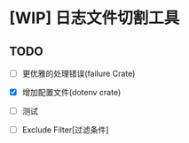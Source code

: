 # [WIP] 日志文件切割工具

## TODO

- [ ] 更优雅的处理错误(failure Crate)

- [x] 增加配置文件(dotenv crate)

- [ ] 测试

- [ ] Exclude Filter[过滤条件]